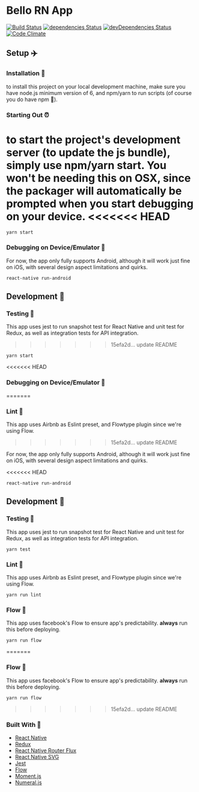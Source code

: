 # Bello RN App
[![Build Status](https://travis-ci.org/adhywiranata/bello-client-rn.svg?branch=master)](https://travis-ci.org/adhywiranata/bello-client-rn)
[![dependencies Status](https://david-dm.org/adhywiranata/bello-client-rn/status.png)](https://david-dm.org/adhywiranata/bello-client-rn)
[![devDependencies Status](https://david-dm.org/adhywiranata/bello-client-rn/dev-status.svg)](https://david-dm.org/adhywiranata/bello-client-rn?type=dev)
[![Code Climate](https://codeclimate.com/github/codeclimate/codeclimate/badges/gpa.svg)](https://codeclimate.com/github/codeclimate/codeclimate)

## Setup ✈️

### Installation 🔧

to install this project on your local development machine, make sure you have node.js minimum version of 6, and npm/yarn to run scripts (of course you do have npm 😬).

### Starting Out ⏰

to start the project's development server (to update the js bundle), simply use npm/yarn start. You won't be needing this on OSX, since the packager will automatically be prompted when you start debugging on your device.
<<<<<<< HEAD
=======

```
yarn start
```

### Debugging on Device/Emulator 👷

For now, the app only fully supports Android, although it will work just fine on iOS, with several design aspect limitations and quirks.

```
react-native run-android
```

## Development 🔧

### Testing 👷

This app uses jest to run snapshot test for React Native and unit test for Redux, as well as integration tests for API integration.
>>>>>>> 15efa2d... update README

```
yarn start
```

<<<<<<< HEAD
### Debugging on Device/Emulator 👷
=======
### Lint 📓

This app uses Airbnb as Eslint preset, and Flowtype plugin since we're using Flow.
>>>>>>> 15efa2d... update README

For now, the app only fully supports Android, although it will work just fine on iOS, with several design aspect limitations and quirks.

<<<<<<< HEAD
```
react-native run-android
```

## Development 🔧

### Testing 👷

This app uses jest to run snapshot test for React Native and unit test for Redux, as well as integration tests for API integration.

```
yarn test
```

### Lint 📓

This app uses Airbnb as Eslint preset, and Flowtype plugin since we're using Flow.

```
yarn run lint
```

### Flow 🌄

This app uses facebook's Flow to ensure app's predictability. __always__ run this before deploying.

```
yarn run flow
```
=======
### Flow 🌄

This app uses facebook's Flow to ensure app's predictability. __always__ run this before deploying.

`yarn run flow`
>>>>>>> 15efa2d... update README

### Built With 🔗

- [React Native](https://github.com/adhywiranata/bello-client-rn)
- [Redux](https://github.com/adhywiranata/bello-client-rn)
- [React Native Router Flux](https://github.com/adhywiranata/bello-client-rn)
- [React Native SVG](https://github.com/adhywiranata/bello-client-rn)
- [Jest](https://github.com/adhywiranata/bello-client-rn)
- [Flow](https://github.com/adhywiranata/bello-client-rn)
- [Moment.js](https://github.com/adhywiranata/bello-client-rn)
- [Numeral.js](https://github.com/adhywiranata/bello-client-rn)
